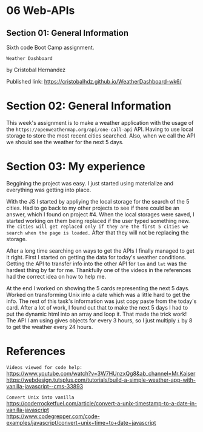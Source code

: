 # 06 Web-APIs
## Section 01: General Information
Sixth code Boot Camp assignment.

`Weather Dashboard`

by Cristobal Hernandez

Published link: https://cristobalhdz.github.io/WeatherDashboard-wk6/


# Section 02: General Information
This week's assignment is to make a weather application with the usage of the `https://openweathermap.org/api/one-call-api` API. Having to use local storage to store the most recent cities searched. Also, when we call the API we should see the weather for the next 5 days.

# Section 03: My experience
Beggining the project was easy. I just started using materialize and everything was getting into place.

With the JS I started by appliying the local storage for the search of the 5 cities. Had to go back to my other projects to see if there could be an answer, which I found on project #4. When the local storages were saved, I started working on them being replaced if the user typed something new. `The cities will get replaced only if they are the first 5 cities we search when the page is loaded.` After that they will not be replacing the storage.

After a long time searching on ways to get the APIs I finally managed to get it right. First I started on getting the data for today's weather conditions. Getting the API to transfer info into the other API for `lon` and `lat` was the hardest thing by far for me. Thankfully one of the videos in the references had the correct idea on how to help me.

At the end I worked on showing the 5 cards representing the next 5 days. Worked on transforming Unix into a date which was a little hard to get the info. The rest of this task's information was just copy paste from the today's card.
After a lot of work, I found out that to make the next 5 days I had to put the dynamic html into an array and loop it. That made the trick work! The API I am using gives objects for every 3 hours, so I just multiply `i` by 8 to get the weather every 24 hours.

# References
`Videos viewed for code help: `
</br>
https://www.youtube.com/watch?v=3W7HUnzxQg8&ab_channel=Mr.Kaiser
</br>
https://webdesign.tutsplus.com/tutorials/build-a-simple-weather-app-with-vanilla-javascript--cms-33893

`Convert Unix into vanilla`
</br>
https://coderrocketfuel.com/article/convert-a-unix-timestamp-to-a-date-in-vanilla-javascript
</br>
https://www.codegrepper.com/code-examples/javascript/convert+unix+time+to+date+javascript